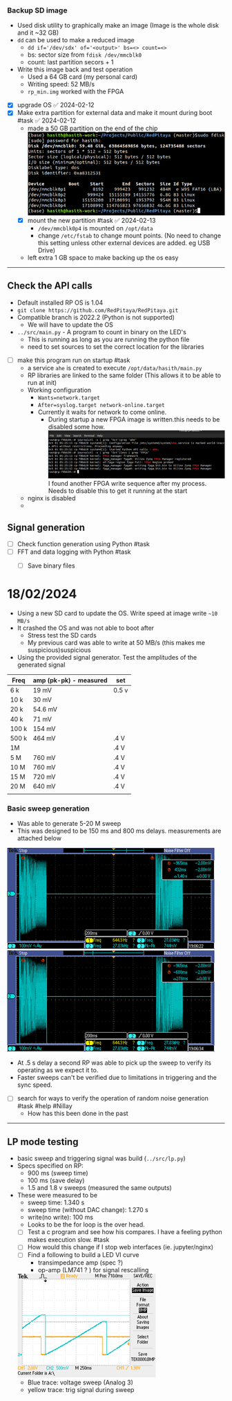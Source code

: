 ### Backup SD image

- Used disk utility to graphically make an image (Image is the whole disk and it ~32 GB)
- `dd` can be used to make a reduced image
	- `dd if='/dev/sdx' of='<output>' bs=<> count=<>`
	- bs: sector size from `fdisk /dev/mmcblk0`
	- count: last partition secors + 1 
- Write this image back and test operation 
	- Used a 64 GB card (my personal card)
	- Writing speed: 52 MB/s
	- `rp_min.img` worked with the FPGA 
- [x] upgrade OS ✅ 2024-02-12
- [x] Make extra partition for external data and make it mount during boot #task ✅ 2024-02-12
	- made a 50 GB partition on the end of the chip 
	![](res/Pasted%20image%2020240212235307.png)
	- [x] mount the new partition #task ✅ 2024-02-13
		- `/dev/mmcblk0p4` is mounted on `/opt/data`
		- change `/etc/fstab` to change mount points. (No need to change this setting unless other external devices are added. eg USB Drive)
	- left extra 1 GB space to make backing up the os easy
	  
---
## Check the API calls

- Default installed RP OS is 1.04
- `git clone https://github.com/RedPitaya/RedPitaya.git`
-  Compatible branch is 2022.2 (Python is not supported)
	- We will have to update the OS 
- `../src/main.py` - A program to count in binary on the LED's
	- This is running as long as you are running the python file
	- need to set sources to set the correct location for the libraries
- [ ] make this program run on startup #task
	- a service `ahe` is created to execute `/opt/data/hasith/main.py`
	- RP libraries are linked to the same folder (This allows it to be able to run at init)
	- Working configuration
		- `Wants=network.target`
		- `After=syslog.target network-online.target` 
		- Currently it waits for network to come online. 
			- During startup a new FPGA image is written.this needs to be disabled some how. 
			![](res/Pasted%20image%2020240213030709.png)
			I found another FPGA write sequence after my process. Needs to disable this to get it running at the start
	- nginx is disabled 
	- 
## Signal generation 

- [ ] Check function generation using Python #task
- [ ] FFT and data logging with Python  #task
	- [ ] Save binary files 


# 18/02/2024

- Using a new SD card to update the OS. Write speed at image write `~10 MB/s` 
- It crashed the OS and was not able to boot after 
	- Stress test the SD cards 
	- My previous card was able to write at 50 MB/s (this makes me suspicious)suspicious
- Using the provided signal generator. Test the amplitudes of the generated signal

| Freq | amp (pk-pk) - measured | set |
| ---- | ---- | ---- |
| 6 k | 19 mV | 0.5 v |
| 10 k | 30 mV |  |
| 20 k | 54.6 mV |  |
| 40 k | 71 mV |  |
| 100 k | 154 mV |  |
| 500 k | 464 mV | .4 V |
| 1M |  | .4 V |
| 5 M | 760 mV | .4 V |
| 10 M | 760 mV | .4 V |
| 15 M | 720 mV | .4 V |
| 20 M | 640 mV | .4 V |
|  |  |  |
### Basic sweep generation 

- Was able to generate 5-20 M sweep
- This was designed to be 150 ms and 800 ms delays. measurements are attached below

![](res/TEK00003.png)
![](res/TEK00004.png)

- At .5 s delay a second RP was able to pick up the sweep to verify its operating as we expect it to.
- Faster sweeps can't be verified due to limitations in triggering and the sync speed. 
- [ ] search for ways to verify the operation of random noise generation  #task #help #Nillay 
	- How has this been done in the past 


---
## LP mode testing

- basic sweep and triggering signal was build (`../src/lp.py`)
- Specs specified on RP:
	- 900 ms (sweep time)
	- 100 ms (save delay)
	- 1.5 and 1.8 v sweeps (measured the same outputs)
- These were measured to be
	- sweep time: 1.340 s
	- sweep time (without DAC change): 1.270 s
	- write(no write): 100 ms 
	- Looks to be the for loop is the over head. 
	- [ ] Test a c program and see how his compares. I have a feeling python makes execution slow. #task 
	- [ ] How would this change if I stop web interfaces (ie. jupyter/nginx)
	- [ ] Find a following to build a LED VI curve
		- transimpedance amp (spec ?)
		- op-amp (LM741 ? ) for signal rescalling

	![](res/TEK0000.bmp)
	- Blue trace: voltage sweep (Analog 3)
	- yellow trace: trig signal during sweep
